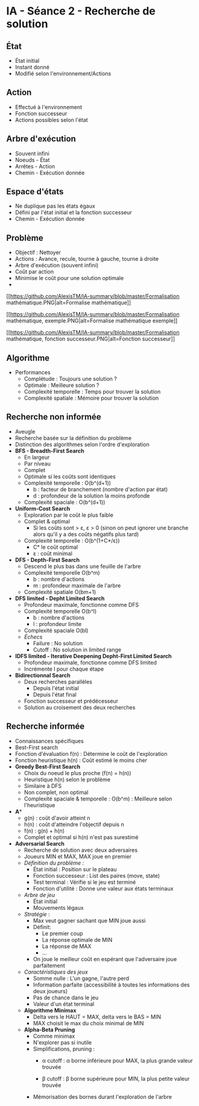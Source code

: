 IA - Séance 2 - Recherche de solution
===============

État
-----------------
- État initial
- Instant donné
- Modifié selon l'environnement/Actions

Action
----------------
- Effectué à l'environnement
- Fonction successeur 
- Actions possibles selon l'état

Arbre d'exécution
----------------
- Souvent infini
- Noeuds - État
- Arrêtes - Action
- Chemin - Exécution donnée

Espace d'états
---------------
- Ne duplique pas les états égaux
- Défini par l'état initial et la fonction successeur
- Chemin - Exécution donnée

Problème 
--------------
- Objectif : Nettoyer 
- Actions : Avance, recule, tourne à gauche, tourne à droite
- Arbre d'exécution (souvent infini)
- Coût par action
- Minimise le coût pour une solution optimale
- 
[[https://github.com/AlexisTM/IA-summary/blob/master/Formalisation mathématique.PNG|alt=Formalise mathématique]]

[[https://github.com/AlexisTM/IA-summary/blob/master/Formalisation mathématique, exemple.PNG|alt=Formalise mathématique exemple]]

[[https://github.com/AlexisTM/IA-summary/blob/master/Formalisation mathématique, fonction successeur.PNG|alt=Fonction successeur]]

Algorithme
------------
- Performances 
  - Complétude : Toujours une solution ?
  - Optimale : Meilleure solution ?
  - Complexité temporelle : Temps pour trouver la solution
  - Complexité spatiale : Mémoire pour trouver la solution

Recherche non informée 
----------------------
- Aveugle
- Recherche basée sur la définition du problème
- Distinction des algorithmes selon l'ordre d'exploration
- **BFS - Breadth-First Search**
  - En largeur
  - Par niveau
  - Complet
  - Optimale si les coûts sont identiques
  - Complexité temporelle : O(b^(d+1))
    - b : facteur de branchement (nombre d'action par état)
    - d : profondeur de la solution la moins profonde
  - Complexité spaciale : O(b^(d+1))
- **Uniform-Cost Search**
  - Exploration par le coût le plus faible
  - Complet & optimal
    - Si les coûts sont > ε,  ε > 0 (sinon on peut ignorer une branche alors qu'il y a des coûts négatifs plus tard)
  - Complexité temporelle : O(b^(1+C*/ε))
    - C* le coût optimal
    - ε : coût minimal
- **DFS - Depth-First Search**
  - Descend le plus bas dans une feuille de l'arbre
  - Complexité temporelle O(b^m)
    - b : nombre d'actions
    - m : profondeur maximale de l'arbre
  - Complexité spatiale O(bm+1) 
- **DFS limited - Depht Limited Search**
  - Profondeur maximale, fonctionne comme DFS
  - Complexité temporelle O(b^l)
    - b : nombre d'actions
    - l : profondeur limite
  - Complexité spaciale O(bl)
  - *Échecs*
    - Failure : No solution
    - Cutoff : No solution in limited range
- **IDFS limited - Iterative Deepening Depht-First Limited Search**
  - Profondeur maximale, fonctionne comme DFS limited
  - Incrémente l pour chaque étape
- **Bidirectionnal Search**
  - Deux recherches parallèles
    - Depuis l'état initial
    - Depuis l'état final
  - Fonction successeur et prédécesseur
  - Solution au croisement des deux recherches

Recherche informée 
----------------------
- Connaissances spécifiques
- Best-First search
- Fonction d'évaluation f(n) : Détermine le coût de l'exploration
- Fonction heuristique h(n) : Coût estimé le moins cher
- **Greedy Best-First Search**
  - Choix du noeud le plus proche (f(n) = h(n))
  - Heuristique h(n) selon le problème
  - Similaire à DFS
  - Non complet, non optimal
  - Complexité spaciale & temporelle : O(b^m) : Meilleure selon l'heuristique
- **A***
  - g(n) : coût d'avoir atteint n
  - h(n) : coût d'atteindre l'objectif depuis n
  - f(n) : g(n) + h(n)
  - Complet et optimal si h(n) n'est pas surestimé
- **Adversarial Search**
  - Recherche de solution avec deux adversaires
  - Joueurs MIN et MAX, MAX joue en premier
  - *Définition du problème :*
    - État initial : Position sur le plateau
    - Fonction successeur : List des paires (move, state)
    - Test terminal : Vérifie si le jeu est terminé
    - Fonction d'utilité : Donne une valeur aux états terminaux
  - *Arbre de jeu*
    - État initial
    - Mouvements légaux
  - *Stratégie* : 
    - Max veut gagner sachant que MIN joue aussi
    - Définit: 
      - Le premier coup
      - La réponse optimale de MIN
      - La réponse de MAX 
      - ...
    - On joue le meilleur coût en espérant que l'adversaire joue parfaitement
  - *Caractéristiques des jeux*
    - Somme nulle : L'un gagne, l'autre perd
    - Information parfaite (accessibilité à toutes les informations des deux joueurs)
    - Pas de chance dans le jeu
    - Valeur d'un état terminal
  - **Algorithme Minimax**
    - Delta vers le HAUT = MAX, delta vers le BAS = MIN
    - MAX choisit le max du choix minimal de MIN
  - **Alpha-Beta Pruning**
    - Comme minimax
    - N'explorer pas si inutile
    - Simplifications, pruning : 
      - α cutoff : α borne inférieure pour MAX, la plus grande valeur trouvée

      - β cutoff : β borne supérieure pour MIN, la plus petite valeur trouvée
    - Mémorisation des bornes durant l'exploration de l'arbre
